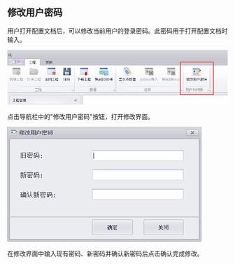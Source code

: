 ## 修改用户密码 

用户打开配置文档后，可以修改当前用户的登录密码。此密码用于打开配置文档时输入。

![](ChangePasswordButton.png)

点击导航栏中的"修改用户密码"按钮，打开修改界面。

![](ChangePassword.png)

在修改界面中输入现有密码、新密码并确认新密码后点击确认完成修改。
